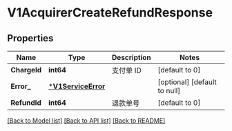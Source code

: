 # V1AcquirerCreateRefundResponse

## Properties
Name | Type | Description | Notes
------------ | ------------- | ------------- | -------------
**ChargeId** | **int64** | 支付单 ID | [default to 0]
**Error_** | [***V1ServiceError**](v1ServiceError.md) |  | [optional] [default to null]
**RefundId** | **int64** | 退款单号 | [default to 0]

[[Back to Model list]](../README.md#documentation-for-models) [[Back to API list]](../README.md#documentation-for-api-endpoints) [[Back to README]](../README.md)


